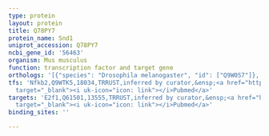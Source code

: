 ```yaml
---
type: protein
layout: protein
title: Q78PY7
protein_name: Snd1
uniprot_accession: Q78PY7
ncbi_gene_id: '56463'
organism: Mus musculus
function: transcription factor and target gene
orthologs: '[{"species": "Drosophila melanogaster", "id": ["Q9W0S7"]}, {"species": "Caenorhabditis elegans", "id": ["Q19328"]}, {"species": "Homo sapiens", "id": ["<a href=\"/protein/q7kzf4\">Q7KZF4</a>"]}, {"species": "Rattus norvegicus", "id": ["Q66X93"]}]'
tfs: 'Nfkb2,Q9WTK5,18034,TRRUST,inferred by curator,&ensp;<a href="https://www.ncbi.nlm.nih.gov/pubmed/?term=29087512%5Buid%5D+OR+20363924%5Buid%5D"
  target="_blank"><i uk-icon="icon: link"></i>Pubmed</a>'
targets: 'E2f1,Q61501,13555,TRRUST,inferred by curator,&ensp;<a href="https://www.ncbi.nlm.nih.gov/pubmed/?term=29087512%5Buid%5D+OR+25627688%5Buid%5D"
  target="_blank"><i uk-icon="icon: link"></i>Pubmed</a>'
binding_sites: ''

---
```

